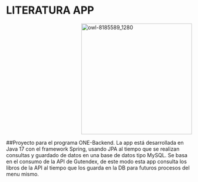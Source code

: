 # LITERATURA APP
<div style="display: flex; justify-content: flex-end;">
  <img src="https://github.com/efrainsiccha/literatura-app/assets/163354946/b49173fb-1b5e-438e-a8a8-b03d4692ae35" alt="owl-8185589_1280" width="300" />
</div>

##Proyecto para el programa ONE-Backend. La app está desarrollada en Java 17 con el framework Spring, usando JPA al tiempo que se realizan consultas y guardado de datos en una base de datos tipo MySQL. Se basa en el consumo de la API de Gutendex, de este modo esta app consulta los libros de la API al tiempo que los guarda en la DB para futuros procesos del menu mismo.
